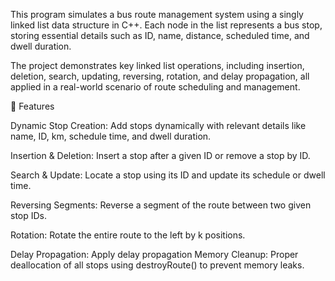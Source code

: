 This program simulates a bus route management system using a singly linked list data structure in C++.
Each node in the list represents a bus stop, storing essential details such as ID, name, distance, scheduled time, and dwell duration.

The project demonstrates key linked list operations, including insertion, deletion, search, updating, reversing, rotation, and delay propagation, all applied in a real-world scenario of route scheduling and management.

🧩 Features

Dynamic Stop Creation:
Add stops dynamically with relevant details like name, ID, km, schedule time, and dwell duration.

Insertion & Deletion:
Insert a stop after a given ID or remove a stop by ID.

Search & Update:
Locate a stop using its ID and update its schedule or dwell time.

Reversing Segments:
Reverse a segment of the route between two given stop IDs.

Rotation:
Rotate the entire route to the left by k positions.

Delay Propagation:
Apply delay propagation
Memory Cleanup:
Proper deallocation of all stops using destroyRoute() to prevent memory leaks.
